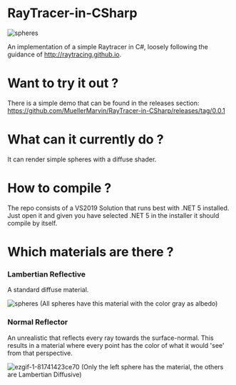 
# RayTracer-in-CSharp

![spheres](https://user-images.githubusercontent.com/8641639/119091756-d53fc700-ba0d-11eb-9301-0f7935d6b4f4.gif)

An implementation of a simple Raytracer in C#, loosely following the guidance of http://raytracing.github.io.

# Want to try it out ?

There is a simple demo that can be found in the releases section:
https://github.com/MuellerMarvin/RayTracer-in-CSharp/releases/tag/0.0.1

# What can it currently do ?

It can render simple spheres with a diffuse shader.

# How to compile ?

The repo consists of a VS2019 Solution that runs best with .NET 5 installed.
Just open it and given you have selected .NET 5 in the installer it should compile by itself.

# Which materials are there ?

### Lambertian Reflective ###
A standard diffuse material.


![spheres](https://user-images.githubusercontent.com/8641639/119091756-d53fc700-ba0d-11eb-9301-0f7935d6b4f4.gif)
(All spheres have this material with the color gray as albedo)

### Normal Reflector ###
An unrealistic that reflects every ray towards the surface-normal.
This results in a material where every point has the color of what it would 'see' from that perspective.

![ezgif-1-81741423ce70](https://user-images.githubusercontent.com/8641639/120057676-46523080-c045-11eb-96b2-696f461b3bc4.gif)
(Only the left sphere has the material, the others are Lambertian Diffusive)
